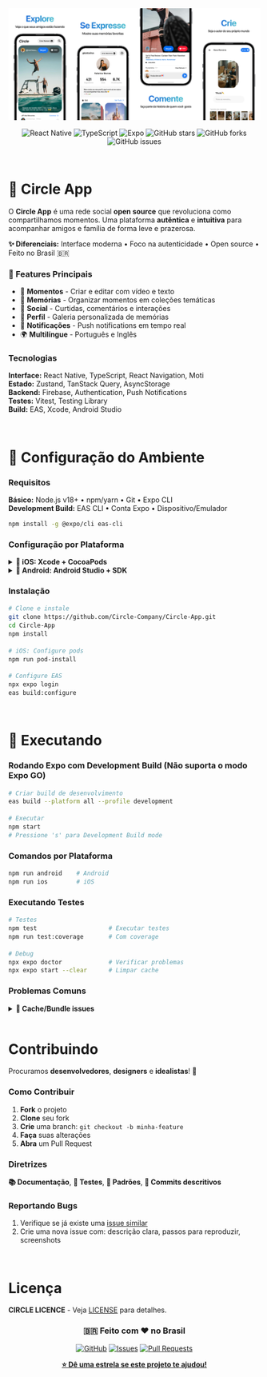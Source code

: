 <div align="center">

<img alt="Circle Banner" src="https://github.com/Circle-Company/.github/blob/eb5113ac18899f6e96f6e6791ef2a1e43091affe/profile/Circle%20App%20Presentation%20Banner.png" width="920"/>

![React Native](https://img.shields.io/badge/React_Native-20232A?style=for-the-badge&logo=react&logoColor=61DAFB)
![TypeScript](https://img.shields.io/badge/TypeScript-007ACC?style=for-the-badge&logo=typescript&logoColor=white)
![Expo](https://img.shields.io/badge/Expo-1B1F23?style=for-the-badge&logo=expo&logoColor=white)
![GitHub stars](https://img.shields.io/github/stars/Circle-Company/Circle-App?style=social)
![GitHub forks](https://img.shields.io/github/forks/Circle-Company/Circle-App?style=social)
![GitHub issues](https://img.shields.io/github/issues/Circle-Company/Circle-App)

</div>

<br>

# 📱 Circle App

O **Circle App** é uma rede social **open source** que revoluciona como compartilhamos momentos. Uma plataforma **autêntica** e **intuitiva** para acompanhar amigos e família de forma leve e prazerosa.

**✨ Diferenciais:** Interface moderna • Foco na autenticidade • Open source • Feito no Brasil 🇧🇷

### 🧠 Features Principais

-   📸 **Momentos** - Criar e editar com vídeo e texto
-   📂 **Memórias** - Organizar momentos em coleções temáticas
-   💬 **Social** - Curtidas, comentários e interações
-   📱 **Perfil** - Galeria personalizada de memórias
-   🔔 **Notificações** - Push notifications em tempo real
-   🌍 **Multilíngue** - Português e Inglês

### Tecnologias

**Interface:** React Native, TypeScript, React Navigation, Moti  
**Estado:** Zustand, TanStack Query, AsyncStorage  
**Backend:** Firebase, Authentication, Push Notifications  
**Testes:** Vitest, Testing Library  
**Build:** EAS, Xcode, Android Studio

<br>

# 🚀 Configuração do Ambiente

### Requisitos

**Básico:** Node.js v18+ • npm/yarn • Git • Expo CLI  
**Development Build:** EAS CLI • Conta Expo • Dispositivo/Emulador

```bash
npm install -g @expo/cli eas-cli
```

### Configuração por Plataforma

<details>
<summary><strong>🍎 iOS: Xcode + CocoaPods</strong></summary>

```bash
# Instalar dependências
xcode-select --install
sudo gem install cocoapods
```

**Requisitos:** macOS • Xcode (App Store) • iOS Simulator

</details>

<details>
<summary><strong>🤖 Android: Android Studio + SDK</strong></summary>

```bash
# Configurar variáveis (adicionar ao ~/.bashrc)
export ANDROID_HOME=$HOME/Library/Android/sdk
export PATH=$PATH:$ANDROID_HOME/platform-tools
```

**Requisitos:** [Android Studio](https://developer.android.com/studio) • JDK 11+ • AVD configurado

</details>

### Instalação

```bash
# Clone e instale
git clone https://github.com/Circle-Company/Circle-App.git
cd Circle-App
npm install

# iOS: Configure pods
npm run pod-install

# Configure EAS
npx expo login
eas build:configure
```
<br>

# 📱 Executando

### Rodando Expo com **Development Build** (Não suporta o modo Expo GO)

```bash
# Criar build de desenvolvimento
eas build --platform all --profile development

# Executar
npm start
# Pressione 's' para Development Build mode
```
### Comandos por Plataforma

```bash
npm run android    # Android
npm run ios        # iOS
```

### Executando Testes

```bash
# Testes
npm test                    # Executar testes
npm run test:coverage       # Com coverage

# Debug
npx expo doctor             # Verificar problemas
npx expo start --clear      # Limpar cache
```

### Problemas Comuns

<details>
<summary><strong>🐛 Cache/Bundle issues</strong></summary>

```bash
# Limpar caches e reinstalar
npx expo start --clear
rm -rf node_modules && npm install
```

</details>

<br>

# Contribuindo

Procuramos **desenvolvedores**, **designers** e **idealistas**! 💜

### Como Contribuir

1. **Fork** o projeto
2. **Clone** seu fork
3. **Crie** uma branch: `git checkout -b minha-feature`
4. **Faça** suas alterações
5. **Abra** um Pull Request

### Diretrizes

**📚 Documentação**, **🧪 Testes**, **🎨 Padrões**, **💬 Commits descritivos**

### Reportando Bugs

1. Verifique se já existe uma [issue similar](https://github.com/Circle-Company/Circle-App/issues)
2. Crie uma nova issue com: descrição clara, passos para reproduzir, screenshots

<br>

# Licença

**CIRCLE LICENCE** - Veja [LICENSE](LICENSE) para detalhes.

<div align="center">

### 🇧🇷 **Feito com ❤️ no Brasil**

[![GitHub](https://img.shields.io/badge/GitHub-100000?style=for-the-badge&logo=github&logoColor=white)](https://github.com/Circle-Company/Circle-App)
[![Issues](https://img.shields.io/badge/Issues-FF6B6B?style=for-the-badge&logo=github&logoColor=white)](https://github.com/Circle-Company/Circle-App/issues)
[![Pull Requests](https://img.shields.io/badge/Pull_Requests-4ECDC4?style=for-the-badge&logo=github&logoColor=white)](https://github.com/Circle-Company/Circle-App/pulls)

**[⭐ Dê uma estrela se este projeto te ajudou!](https://github.com/Circle-Company/Circle-App)**

</div>
